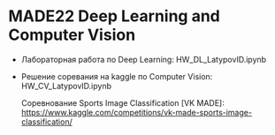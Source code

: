 # MADE22 Deep Learning and Computer Vision

 - Лабораторная работа по Deep Learning: HW_DL_LatypovID.ipynb

 - Решение соревания на kaggle по Computer Vision: HW_CV_LatypovID.ipynb
   
   Соревнование Sports Image Classification [VK MADE]:
   https://www.kaggle.com/competitions/vk-made-sports-image-classification/